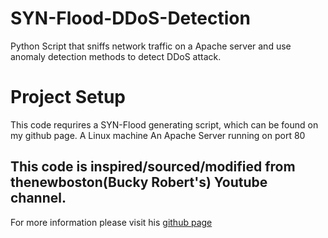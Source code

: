 # SYN-Flood-DDoS-Detection
Python Script that sniffs network traffic on a Apache server and use anomaly detection methods to detect DDoS attack. 

# Project Setup
This code requrires a SYN-Flood generating script, which can be found on my github page.
A Linux machine
An Apache Server running on port 80

## This code is inspired/sourced/modified from thenewboston(Bucky Robert's) Youtube channel.
For more information please visit his [github page](https://github.com/buckyroberts)
